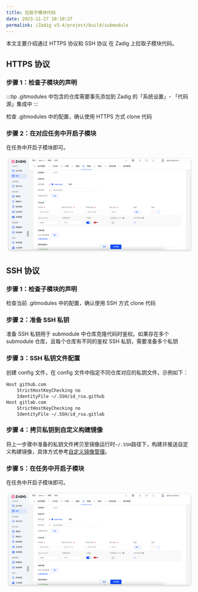 ```yaml
---
title: 拉取子模块代码
date: 2023-11-27 10:10:27
permalink: /Zadig v3.4/project/build/submodule
---
```


本文主要介绍通过 HTTPS 协议和 SSH 协议 在 Zadig 上拉取子模块代码。

## HTTPS 协议

### 步骤 1：检查子模块的声明

:::tip
.gitmodules 中包含的仓库需要事先添加到 Zadig 的「系统设置」- 「代码源」集成中
:::

检查 .gitmodules 中的配置，确认使用 HTTPS 方式 clone 代码


### 步骤 2：在对应任务中开启子模块

在任务中开启子模块即可。

![开启子模块](../../../_images/enable_submodule.png)

## SSH 协议

### 步骤 1：检查子模块的声明

检查当前 .gitmodules 中的配置，确认使用 SSH 方式 clone 代码

### 步骤 2：准备 SSH 私钥

准备 SSH 私钥用于 submodule 中仓库克隆代码时鉴权。如果存在多个 submodule 仓库，且每个仓库有不同的鉴权 SSH 私钥，需要准备多个私钥

### 步骤 3：SSH 私钥文件配置

创建 config 文件，在 config 文件中指定不同仓库对应的私钥文件，示例如下：

```
Host github.com
    StrictHostKeyChecking no
    IdentityFile ~/.SSH/id_rsa.github
Host gitlab.com
    StrictHostKeyChecking no
    IdentityFile ~/.SSH/id_rsa.gitlab
```

### 步骤 4：拷贝私钥到自定义构建镜像

将上一步骤中准备的私钥文件拷贝至镜像运行时`~/.SSH`路径下，构建并推送自定义构建镜像，具体方式参考[自定义镜像管理](/cn/Zadig%20v3.4/settings/custom-image/)。


### 步骤 5：在任务中开启子模块

在任务中开启子模块即可。

![开启子模块](../../../_images/enable_submodule.png)
